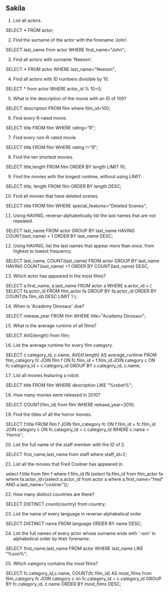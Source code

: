 ## Sakila

1. List all actors.

SELECT * FROM actor;

2. Find the surname of the actor with the forename 'John'.

SELECT last_name from actor WHERE first_name="John";

3. Find all actors with surname 'Neeson'.

SELECT * FROM actor WHERE last_name="Neeson";

4. Find all actors with ID numbers divisible by 10.

SELECT * from actor WHERE actor_id % 10=0;

5. What is the description of the movie with an ID of 100?

SELECT description FROM film where film_id=100;

6. Find every R-rated movie.

SELECT title FROM film WHERE rating="R";

7. Find every non-R-rated movie.

SELECT title FROM film WHERE rating !="R";

8. Find the ten shortest movies.

SELECT title,length FROM film ORDER BY length LIMIT 10;

9. Find the movies with the longest runtime, without using LIMIT.

SELECT title, length FROM film ORDER BY length DESC;

10. Find all movies that have deleted scenes.

SELECT title FROM film WHERE special_features="Deleted Scenes";

11. Using HAVING, reverse-alphabetically list the last names that are not repeated.

SELECT last_name FROM actor GROUP BY last_name HAVING COUNT(last_name) = 1 ORDER BY last_name DESC;

12. Using HAVING, list the last names that appear more than once, from highest to lowest frequency.

SELECT last_name, COUNT(last_name) FROM actor GROUP BY last_name HAVING COUNT(last_name) >1 ORDER BY COUNT(last_name) DESC;

13. Which actor has appeared in the most films?

SELECT a.first_name, a.last_name FROM actor a WHERE a.actor_id = (
  SELECT fa.actor_id FROM film_actor fa GROUP BY fa.actor_id ORDER BY COUNT(fa.film_id) DESC LIMIT 1
);

14. When is 'Academy Dinosaur' due?

SELECT release_year FROM film WHERE title="Academy Dinosaur";

15. What is the average runtime of all films?

SELECT AVG(length) from film;

16. List the average runtime for every film category.

SELECT c.category_id, c.name, AVG(f.length) AS average_runtime FROM film_category fc JOIN film f ON fc.film_id = f.film_id JOIN category c ON fc.category_id = c.category_id GROUP BY c.category_id, c.name;

17. List all movies featuring a robot.

SELECT title FROM film WHERE description LIKE "%robot%";

18. How many movies were released in 2010?

SELECT COUNT(film_id) from film WHERE release_year=2010;

19. Find the titles of all the horror movies.

SELECT f.title FROM film f JOIN film_category fc ON f.film_id = fc.film_id JOIN category c ON fc.category_id = c.category_id WHERE c.name = 'Horror';

20. List the full name of the staff member with the ID of 2.

SELECT first_name,last_name from staff where staff_id=2;

21. List all the movies that Fred Costner has appeared in.

select f.title from film f where f.film_id IN (select fa.film_id from film_actor fa where fa.actor_id=(select a.actor_id from actor a where a.first_name="fred" AND a.last_name="costner"));

22. How many distinct countries are there?

SELECT DISTINCT count(country) from country;

23. List the name of every language in reverse-alphabetical order.

SELECT DISTINCT name FROM language ORDER BY name DESC;

24. List the full names of every actor whose surname ends with '-son' in alphabetical order by their forename.

SELECT first_name,last_name FROM actor WHERE last_name LIKE "%son%";

25. Which category contains the most films?

SELECT fc.category_id,c.name, COUNT(fc.film_id) AS most_films from film_category fc JOIN category c on fc.category_id = c.category_id GROUP BY fc.category_id, c.name ORDER BY most_films DESC;
